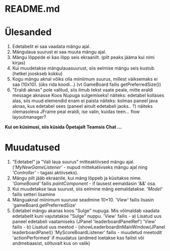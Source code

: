 # README.md

# Ülesanded

1. Edetabelit ei saa vaadata mängu ajal.
2. Mängulaua suurust ei saa muuta mängu ajal.
3. Mängu lõppede ei kao lõpp seis ekraanilt. (pilt peaks jääma kui nimi kirjas)
4. Kui muudetakse mängulauasuurust, siis eelmise mängu seis kustub (hetkel jooskseb kokku)
5. Kogu mängu aknal võiks olla miiniimum suurus, millest väiksemaks ei saa (10x10). (üks rida koodi...)
   (vt GameBoard failis  getPreferredSize())
6. "Eraldi aknas" pole valitud, siis ilmub tekst vaate peale, mitte eraldi message aknasse
   Koos Nupuga sulgemiseks!
   näiteks: edetabel kollases alas, siis muud elemendid enam ei paista
   näiteks: kolmas paneel java aknas, kus edetabel sees (paneel ainult edetabeli jaoks.. ?)
   näiteks olemasoleva JFrame peal eraldi, ise valin, kuidas teen... flow layoutmanager?

**Kui on küsimusi, siis küsida Õpetajalt Teamsis Chat ...** 


# Muudatused

1. "Edetabel" ja "Vali laua suurus" mitteaktiivsed mängu ajal. 
 (_'MyNewGameListener'_ - nupud mittekatiivseks mängu ajal  ning _'Controller'_ - tagasi aktiivseks).
2. Mängu pilt jääb ekraanile, kui mäng lõppeb ja küsitakse nime. 
  _'GameBoard'_ failis _paintComponent_ - if lausest eemaldasin '&&' osa. 
3. Kui muudetakse laua suurust, siis eelmine mäng eemaldatakse. _'Model'_ failis setteri lisamine
4. Mänguaknal miinimum suuruse seadmine 10*10. _'View'_ failis lisasin 'gameBoard.getPreferredSize'
5. Edetabel mängu akanas koos "Sulge" nupuga. Mis võimaldab vaadata edetabelit kuni vajutatakse "Sulge" nuppu.
'View' failis - a) Lisatud uus paneel edetabeli vaatamiseks (JPanel 'leaderboardPanelRef')
'View' failis - b) Lisatud uus meetod - (showLeaderboardInMainWindow(JPanel leaderboardPanel))
'MyScoreBoardListener' failis - muudetud meetodit 'actionPerformed' 
if muudatus (andmed loetakse kas failist või andmebaasist, sõltuvalt kus on valik)


